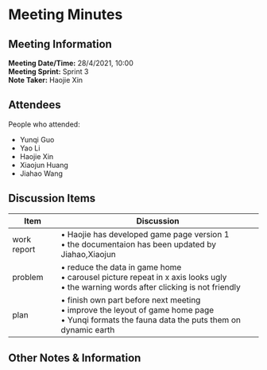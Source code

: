 # Meeting Minutes
## Meeting Information
**Meeting Date/Time:** 28/4/2021, 10:00    
**Meeting Sprint:** Sprint 3  
**Note Taker:** Haojie Xin  

## Attendees
People who attended:
- Yunqi Guo
- Yao Li
- Haojie Xin
- Xiaojun Huang
- Jiahao Wang

## Discussion Items

Item | Discussion
------- | -------
work  report | • Haojie has developed game page version 1 <br>• the documentaion has been updated by Jiahao,Xiaojun
problem      | • reduce the data in game home <br>• carousel picture repeat in x axis looks ugly<br>• the warning words after clicking is not friendly
plan         | • finish own part before next meeting <br>• improve the leyout of game home page<br>• Yunqi formats the fauna data the puts them on dynamic earth

## Other Notes & Information

